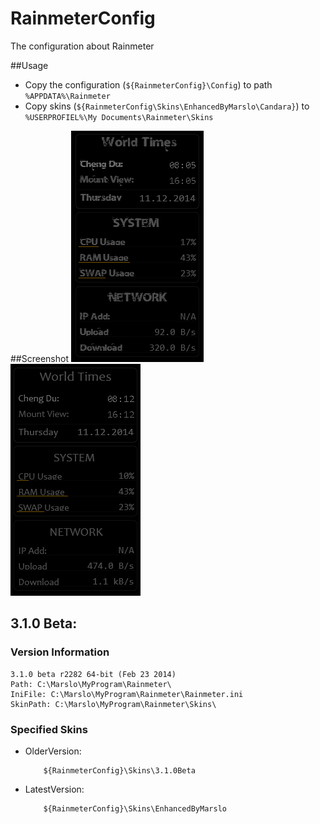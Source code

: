 RainmeterConfig
===============

The configuration about Rainmeter

##Usage
- Copy the configuration (`${RainmeterConfig}\Config`) to path `%APPDATA%\Rainmeter`
- Copy skins (`${RainmeterConfig\Skins\EnhancedByMarslo\Candara}`) to `%USERPROFIEL%\My Documents\Rainmeter\Skins`

##Screenshot
![NaoTrash](https://raw.githubusercontent.com/Marslo/RainmeterConfig/master/Screenshots/2014.12.11_NeoTrash.png)
![Candara](https://raw.githubusercontent.com/Marslo/RainmeterConfig/master/Screenshots/2014.12.11_Candara.png)

## 3.1.0 Beta:
### Version Information

    3.1.0 beta r2282 64-bit (Feb 23 2014)
    Path: C:\Marslo\MyProgram\Rainmeter\
    IniFile: C:\Marslo\MyProgram\Rainmeter\Rainmeter.ini
    SkinPath: C:\Marslo\MyProgram\Rainmeter\Skins\

### Specified Skins
- OlderVersion:

          ${RainmeterConfig}\Skins\3.1.0Beta

- LatestVersion:

          ${RainmeterConfig}\Skins\EnhancedByMarslo
